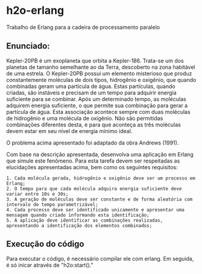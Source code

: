 # h2o-erlang
Trabalho de Erlang para a cadeira de processamento paralelo

## Enunciado:

Kepler-20PB é um exoplaneta que orbita a Kepler-186. Trata-se um dos planetas de tamanho semelhante ao da Terra, descoberto na zona habitável de uma estrela. O Kepler-20PB possui um elemento misterioso que produz constantemente moléculas de dois tipos, hidrogênio e oxigênio, que quando combinadas geram uma partícula de água. Estas partículas, quando criadas, são instáveis e precisam de um tempo para adquirir energia suficiente para se combinar. Após um determinado tempo, as moléculas adquirem energia suficiente, o que permite sua combinação para gerar a partícula de água. Esta associação acontece sempre com duas moléculas de hidrogênio e uma molécula de oxigênio. Não são permitidas combinações diferentes desta, e para que aconteça as três moléculas devem estar em seu nível de energia mínimo ideal.

O problema acima apresentado foi adaptado da obra Andrews (1991).

Com base na descrição apresentada, desenvolva uma aplicação em Erlang que simule este fenômeno. Para esta tarefa devem ser respeitadas as elucidações apresentadas acima, bem como os seguintes requisitos:

    1. Cada molécula gerada, hidrogênio e oxigênio deve ser um processo em Erlang;
    2. O tempo para que cada molécula adquira energia suficiente deve variar entre 10s e 30s;
    3. A geração de moléculas deve ser constante e de forma aleatória com intervalo de tempo parametrizável;
    4. Cada processo deve ser identificado unicamente e apresentar uma mensagem quando criado informando esta identificação;
    5. A aplicação deve identificar as combinações realizadas, apresentando a identificação dos elementos combinados;

## Execução do código

Para executar o código, é necessário compilar ele com erlang. Em seguida, é só inicar através de "h2o:start()."
